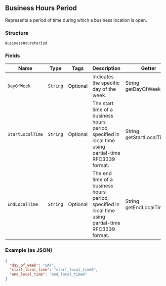 ## Business Hours Period

Represents a period of time during which a business location is open.

### Structure

`BusinessHoursPeriod`

### Fields

| Name | Type | Tags | Description | Getter |
|  --- | --- | --- | --- | --- |
| `DayOfWeek` | [`String`](/doc/models/day-of-week.md) | Optional | Indicates the specific day  of the week. | String getDayOfWeek() |
| `StartLocalTime` | `String` | Optional | The start time of a business hours period, specified in local time using partial-time<br>RFC3339 format. | String getStartLocalTime() |
| `EndLocalTime` | `String` | Optional | The end time of a business hours period, specified in local time using partial-time<br>RFC3339 format. | String getEndLocalTime() |

### Example (as JSON)

```json
{
  "day_of_week": "SAT",
  "start_local_time": "start_local_time6",
  "end_local_time": "end_local_time8"
}
```

